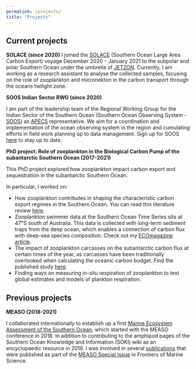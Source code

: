 ```yaml
---
permalink: /projects/
title: "Projects"
---
```

## Current projects

**SOLACE (since 2020)**
I joined the [SOLACE](https://solace2020.net/) (Southern Ocean Large Area Carbon Export) voyage December 2020 - January 2021 to the subpolar and polar Southern Ocean under the umbrella of [JETZON](https://jetzon.org/). Currently, I am working as a research assistant to analyse the collected samples, focusing on the role of zooplankton and micronekton in the carbon transport through the oceans twilight zone. 

**SOOS Indian Sector RWG (since 2020)**

I am part of the leadership team of the Regional Working Group for the Indian Sector of the Southern Ocean (Southern Ocean Observing System - [SOOS](https://www.soos.aq/)) as [APECS](https://www.apecs.is/) representative. We aim for a coordination and implementation of the ocean observing system in the region and cumulating efforts in field work planning up to data management. Sign up for SOOS [here](https://airtable.com/shrB23cytbgPosZEZ) to stay up to date.  


**PhD project: Role of zooplankton in the Biological Carbon Pump of the subantarctic Southern Ocean (2017-2021)**

This PhD project explored how zooplankton impact carbon export and sequestration in the subantarctic Southern Ocean. 

In particular, I worked on:
- How zooplankton contributes in shaping the characteristic carbon export regimes in the Southern Ocean. You can read this literature review [here](https://www.frontiersin.org/articles/10.3389/fmars.2020.567917/full).
- Zooplankton swimmer data at the Southern Ocean Time Series site at 47&deg;S south of Australia. This data is collected with long-term sediment traps from the deep ocean, which enables a connection of carbon flux with deep-sea species composition. Check out my [ECOmagazine article](http://digital.ecomagazine.com/publication/frame.php?i=674747&p=64&pn=&ver=html5). 
- The impact of zooplankton carcasses on the subantarctic carbon flux at certain times of the year, as carcasses have been traditionally overlooked when calculating the oceanic carbon budget. Find the published study [here](https://aslopubs.onlinelibrary.wiley.com/doi/10.1002/lno.11971). 
- Finding ways on measuring in-situ respiration of zooplankton to test global estimates and models of plankton respiration. 


## Previous projects

**MEASO (2018-2021)**

I collaborated internationally to establish up a first [Marine Ecosystem Assessment of the Southern Ocean](https://en.wikipedia.org/wiki/Marine_Ecosystem_Assessment_for_the_Southern_Ocean#:~:text=The%20Marine%20Ecosystem%20Assessment%20for,and%20Ecosystem%20Dynamics%20(ICED).), which started with the MEASO conference in 2018. In addition to contributing to the amphipod pages of the Southern Ocean Knowledge and Information (SOKI) wiki as an encyclopaedic resource in 2019, I was involved in several [publications](https://svenjahalfter.github.io/publications/) that were published as part of the [MEASO Special Issue](https://www.frontiersin.org/research-topics/10606/marine-ecosystem-assessment-for-the-southern-ocean-meeting-the-challenge-for-conserving-earth-ecosys#overview) in Frontiers of Marine Science.
